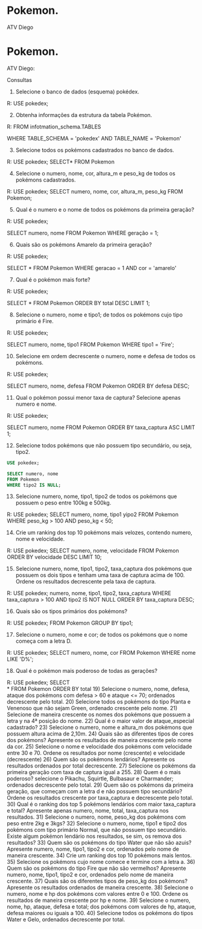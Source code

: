 # Pokemon.
ATV Diego

# Pokemon.
ATV Diego:


Consultas


1)	Selecione o banco de dados (esquema) pokédex.

R:   USE pokedex;


2)	Obtenha informações da estrutura da tabela Pokémon.

R: FROM 
        infotmation_schema.TABLES
        
   WHERE 
        TABLE_SCHEMA = 'pokedex'
         AND TABLE_NAME = 'Pokemon'


3)	Selecione todos os pokémons cadastrados no banco de dados.


R: USE pokedex;
   SELECT* FROM Pokemon


4)	Selecione o numero, nome, cor, altura_m e peso_kg de todos os pokémons cadastrados.

R: USE pokedex; 
   SELECT numero,
          nome,
          cor,
          altura_m,
          peso_kg
   FROM
        Pokemon;
        
        
5)	Qual é o numero e o nome de todos os pokémons da primeira geração?

R: USE pokedex;

   SELECT numero, nome 
   FROM Pokemon
   WHERE geração = 1;


6)	Quais são os pokémons Amarelo da primeira geração?

R:  USE pokedex;

   SELECT * FROM Pokemon
   WHERE geracao = 1
   AND cor = 'amarelo'


7)	Qual é o pokémon mais forte?

R:  USE pokedex;

   SELECT * FROM Pokemon
   ORDER BY total DESC
   LIMIT 1;
   
   
8)	Selecione o numero, nome e tipo1; de todos os pokémons cujo tipo primário é Fire.

R:  USE pokedex; 

   SELECT numero, nome, tipo1
   FROM Pokemon
   WHERE tipo1 = 'Fire';
   
   
10)	Selecione em ordem decrescente o numero, nome e defesa de todos os pokémons.

R:  USE pokedex;

   SELECT numero, nome, defesa
   FROM Pokemon 
   ORDER BY defesa DESC;
   

11)	Qual o pokémon possui menor taxa de captura? Selecione apenas numero e nome.

R:  USE pokedex; 

   SELECT numero, nome
   FROM Pokemon
   ORDER BY taxa_captura ASC
   LIMIT 1;
   

12) Selecione todos pokémons que não possuem tipo secundário, ou seja, tipo2. 

```sql
USE pokedex; 

SELECT numero, nome
FROM Pokemon
WHERE tipo2 IS NULL;
```

13) Selecione numero, nome, tipo1, tipo2 de todos os pokémons que possuem o peso entre 100kg e 500kg. 

R: USE pokedex; 
   SELECT numero,
       nome,
       tipo1
       yipo2
   FROM Pokemon
   WHERE peso_kg > 100 AND peso_kg < 50;

14) Crie um ranking dos top 10 pokémons mais velozes, contendo numero, nome e velocidade. 

R: USE pokedex; 
   SELECT numero, nome, velocidade
   FROM Pokemon
   ORDER BY velocidade DESC
   LIMIT 10;
   
15) Selecione numero, nome, tipo1, tipo2, taxa_captura dos pokémons que possuem os dois tipos e tenham uma taxa de captura acima de 100. Ordene os resultados decrescente pela taxa de captura. 

R: USE pokedex; 
   numero, nome, tipo1, tipo2, taxa_captura
   WHERE taxa_captura > 100
   AND tipo2 IS NOT NULL
   ORDER BY taxa_captura DESC;
   
16) Quais são os tipos primários dos pokémons? 

R: USE pokedex; 
   FROM Pokemon
   GROUP BY tipo1;
   
  
17) Selecione o numero, nome e cor; de todos os pokémons que o nome começa com a letra D. 

R: USE pokedex; 
   SELECT numero, nome, cor
   FROM Pokemon
   WHERE nome LIKE 'D%';
   
   
18) Qual é o pokémon mais poderoso de todas as gerações?

R: USE pokedex; 
SELECT  
      *
FROM Pokemon
ORDER BY total
19) Selecione o numero, nome, defesa, ataque dos pokémons com defesa > 60 e ataque <= 70; ordenados decrescente pelo total. 
20) Selecione todos os pokémons do tipo Planta e Venenoso que não sejam Green, ordenado crescente pelo nome. 
21) Selecione de maneira crescente os nomes dos pokémons que possuem a letra y na 4ª posição do nome. 
22) Qual é o maior valor de ataque_especial cadastrado? 
23) Selecione o numero, nome e altura_m dos pokémons que possuem altura acima de 2,10m. 
24) Quais são as diferentes tipos de cores dos pokémons? Apresente os resultados de maneira crescente pelo nome da cor. 
25) Selecione o nome e velocidade dos pokémons com velocidade entre 30 e 70. Ordene os resultados por nome (crescente) e velocidade (decrescente) 
26) Quem são os pokémons lendários? Apresente os resultados ordenados por total decrescente. 
27) Selecione os pokémons da primeira geração com taxa de captura igual a 255. 
28) Quem é o mais poderoso? selecione o Pikachu, Squirtle, Bulbasaur e Charmander; ordenados decrescente pelo total. 
29) Quem são os pokémons da primeira geração, que começam com a letra d e não possuem tipo secundário? Ordene os resultados crescente por taxa_captura e decrescente pelo total. 
30) Qual é o ranking dos top 5 pokémons lendários com maior taxa_captura e total? Apresente apenas numero, nome, total, taxa_captura nos resultados. 
31) Selecione o numero, nome, peso_kg dos pokémons com peso entre 2kg e 3kgs? 
32) Selecione o numero, nome, tipo1 e tipo2 dos pokémons com tipo primário Normal, que não possuem tipo secundário. Existe algum pokémon lendário nos resultados, se sim, os remova dos resultados? 
33) Quem são os pokémons do tipo Water que não são azuis? Apresente numero, nome, tipo1, tipo2 e cor, ordenados pelo nome de maneira crescente. 
34) Crie um ranking dos top 10 pokémons mais lentos. 
35) Selecione os pokémons cujo nome comece e termine com a letra a. 
36) Quem são os pokémons do tipo Fire que não são vermelhos? Apresente numero, nome, tipo1, tipo2 e cor, ordenados pelo nome de maneira crescente. 
37) Quais são os diferentes tipos de peso_kg dos pokémons? Apresente os resultados ordenados de maneira crescente. 
38) Selecione o numero, nome e hp dos pokémons com valores entre 0 e 100. Ordene os resultados de maneira crescente por hp e nome. 
39) Selecione o numero, nome, hp, ataque, defesa e total; dos pokémons com valores de hp, ataque, defesa maiores ou iguais a 100. 
40) Selecione todos os pokémons do tipos Water e Gelo, ordenados decrescente por total. 
